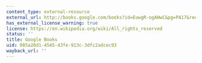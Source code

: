 ```yaml
---
content_type: external-resource
external_url: http://books.google.com/books?id=EuwgR-ogAHwC&pg=PA17&redir_esc=y#v=onepage&q&f=false
has_external_license_warning: true
license: https://en.wikipedia.org/wiki/All_rights_reserved
status: ''
title: Google Books
uid: 085a20d1-4545-43fe-913c-3dfc2adcec93
wayback_url: ''
---
```


